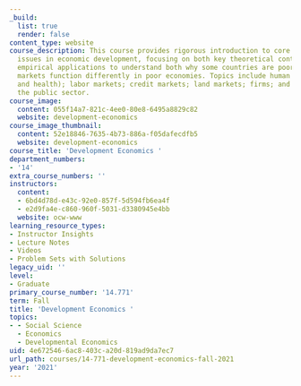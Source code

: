 ```yaml
---
_build:
  list: true
  render: false
content_type: website
course_description: This course provides rigorous introduction to core microeconomic
  issues in economic development, focusing on both key theoretical contributions and
  empirical applications to understand both why some countries are poor and on how
  markets function differently in poor economies. Topics include human capital (education
  and health); labor markets; credit markets; land markets; firms; and the role of
  the public sector.
course_image:
  content: 055f14a7-821c-4ee0-80e8-6495a8829c82
  website: development-economics
course_image_thumbnail:
  content: 52e18846-7635-4b73-886a-f05dafecdfb5
  website: development-economics
course_title: 'Development Economics '
department_numbers:
- '14'
extra_course_numbers: ''
instructors:
  content:
  - 6bd4d78d-e43c-92e0-857f-5d594fb6ea4f
  - e2d9fa4e-c860-960f-5031-d3380945e4bb
  website: ocw-www
learning_resource_types:
- Instructor Insights
- Lecture Notes
- Videos
- Problem Sets with Solutions
legacy_uid: ''
level:
- Graduate
primary_course_number: '14.771'
term: Fall
title: 'Development Economics '
topics:
- - Social Science
  - Economics
  - Developmental Economics
uid: 4e672546-6ac8-403c-a20d-819ad9da7ec7
url_path: courses/14-771-development-economics-fall-2021
year: '2021'
---
```

